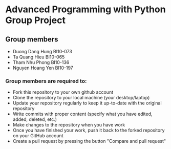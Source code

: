 # Advanced Programming with Python Group Project

## Group members

* Duong Dang Hung	BI10-073
* Ta Quang Hieu		BI10-065
* Tham Nhu Phong 	BI10-136
* Nguyen Hoang Yen	BI10-197

### Group members are required to:
* Fork this repository to your own github account
* Clone the repository to your local machine (your desktop/laptop)
* Update your repository regularly to keep it up-to-date with the original repository
* Write commits with proper content (specify what you have edited, added, deleted, etc.)
* Make changes to the repository when you have work
* Once you have finished your work, push it back to the forked repository on your GitHub account
* Create a pull request by pressing the button "Compare and pull request"


